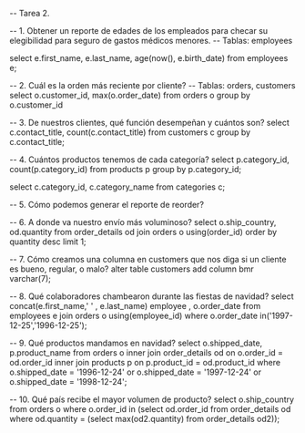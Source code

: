 -- Tarea 2.

-- 1. Obtener un reporte de edades de los empleados para checar su elegibilidad para seguro de gastos médicos menores.
-- Tablas: employees

select e.first_name, e.last_name, age(now(), e.birth_date)
from employees e;

-- 2. Cuál es la orden más reciente por cliente?
-- Tablas: orders, customers 
select o.customer_id, max(o.order_date)
from orders o 
group by o.customer_id

-- 3. De nuestros clientes, qué función desempeñan y cuántos son?
select c.contact_title, count(c.contact_title)
from customers c 
group by c.contact_title;

-- 4. Cuántos productos tenemos de cada categoría?
select p.category_id, count(p.category_id)
from products p
group by p.category_id;

select c.category_id, c.category_name
from categories c;

-- 5. Cómo podemos generar el reporte de reorder?



-- 6. A donde va nuestro envío más voluminoso?
select o.ship_country, od.quantity 
from order_details od join orders o using(order_id)
order by quantity desc
limit 1;

-- 7. Cómo creamos una columna en customers que nos diga si un cliente es bueno, regular, o malo?
alter table customers
add column bmr varchar(7);

-- 8. Qué colaboradores chambearon durante las fiestas de navidad?
select concat(e.first_name,' ' , e.last_name) employee , o.order_date 
from employees e join orders o using(employee_id)
where o.order_date in('1997-12-25','1996-12-25');

-- 9. Qué productos mandamos en navidad?
select o.shipped_date, p.product_name
from orders o
inner join order_details od on o.order_id = od.order_id 
inner join products p on p.product_id = od.product_id
where o.shipped_date = '1996-12-24' or o.shipped_date = '1997-12-24' or o.shipped_date = '1998-12-24';

-- 10. Qué país recibe el mayor volumen de producto?
select o.ship_country
from orders o
where o.order_id in (select od.order_id from order_details od where od.quantity = (select max(od2.quantity) from order_details od2));


